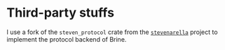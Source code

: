 # Third-party stuffs

I use a fork of the `steven_protocol` crate from the [`stevenarella`]() project
to implement the protocol backend of Brine.